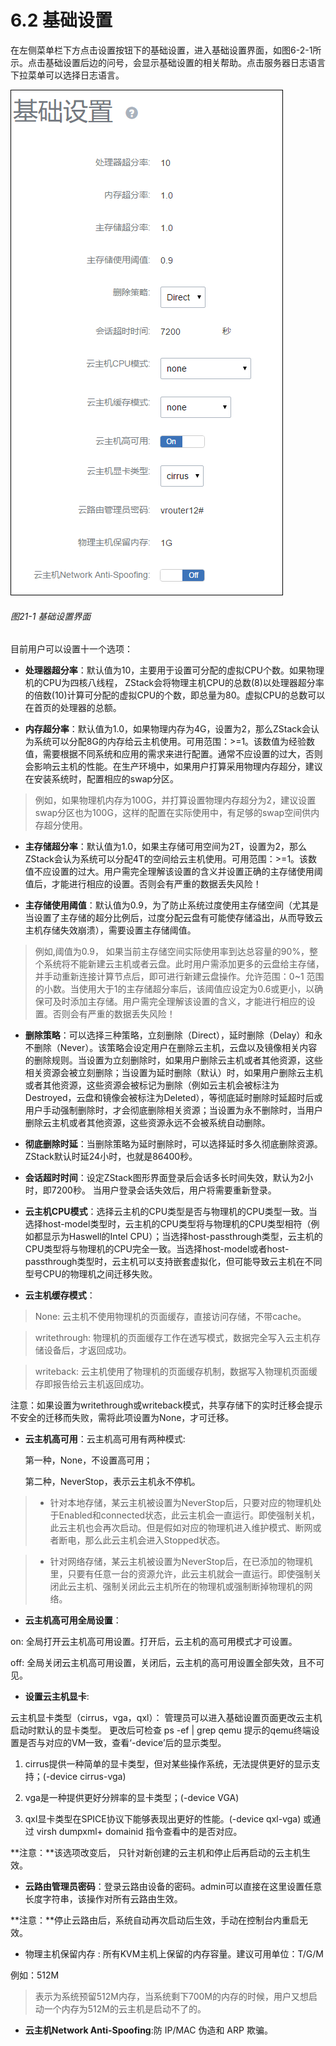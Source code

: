 # 6.2 基础设置

在左侧菜单栏下方点击设置按钮下的基础设置，进入基础设置界面，如图6-2-1所示。点击基础设置后边的问号，会显示基础设置的相关帮助。点击服务器日志语言下拉菜单可以选择日志语言。
 
![png](../images/21-1.png "图21-1 基础设置界面")
###### 图21-1 基础设置界面  

目前用户可以设置十一个选项：

- **处理器超分率**：默认值为10，主要用于设置可分配的虚拟CPU个数。如果物理机的CPU为四核八线程， ZStack会将物理主机CPU的总数(8)以处理器超分率的倍数(10)计算可分配的虚拟CPU的个数，即总量为80。虚拟CPU的总数可以在首页的处理器的总额。

- **内存超分率**：默认值为1.0，如果物理内存为4G，设置为2，那么ZStack会认为系统可以分配8G的内存给云主机使用。可用范围：>=1。该数值为经验数值，需要根据不同系统和应用的需求来进行配置。通常不应设置的过大，否则会影响云主机的性能。在生产环境中，如果用户打算采用物理内存超分，建议在安装系统时，配置相应的swap分区。

> 例如，如果物理机内存为100G，并打算设置物理内存超分为2，建议设置swap分区也为100G，这样的配置在实际使用中，有足够的swap空间供内存超分使用。

- **主存储超分率**：默认值为1.0，如果主存储可用空间为2T，设置为2，那么ZStack会认为系统可以分配4T的空间给云主机使用。可用范围：>=1。该数值不应设置的过大。用户需完全理解该设置的含义并设置正确的主存储使用阈值后，才能进行相应的设置。否则会有严重的数据丢失风险！

- **主存储使用阈值**：默认值为0.9，为了防止系统过度使用主存储空间（尤其是当设置了主存储的超分比例后，过度分配云盘有可能使存储溢出，从而导致云主机存储失效崩溃），需要设置主存储阈值。

> 例如,阈值为0.9， 如果当前主存储空间实际使用率到达总容量的90%，整个系统将不能新建云主机或者云盘。此时用户需添加更多的云盘给主存储，并手动重新连接计算节点后，即可进行新建云盘操作。允许范围：0~1 范围的小数。当使用大于1的主存储超分率后，该阈值应设定为0.6或更小，以确保可及时添加主存储。用户需完全理解该设置的含义，才能进行相应的设置。否则会有严重的数据丢失风险！

- **删除策略**：可以选择三种策略，立刻删除（Direct），延时删除（Delay）和永不删除（Never）。该策略会设定用户在删除云主机，云盘以及镜像相关内容的删除规则。当设置为立刻删除时，如果用户删除云主机或者其他资源，这些相关资源会被立刻删除；当设置为延时删除（默认）时，如果用户删除云主机或者其他资源，这些资源会被标记为删除（例如云主机会被标注为Destroyed，云盘和镜像会被标注为Deleted），等彻底延时删除时延超时后或用户手动强制删除时，才会彻底删除相关资源；当设置为永不删除时，当用户删除云主机或者其他资源，这些资源永远不会被系统自动删除。

- **彻底删除时延**：当删除策略为延时删除时，可以选择延时多久彻底删除资源。ZStack默认时延24小时，也就是86400秒。 

- **会话超时时间**：设定ZStack图形界面登录后会话多长时间失效，默认为2小时，即7200秒。 当用户登录会话失效后，用户将需要重新登录。

- **云主机CPU模式**：选择云主机的CPU类型是否与物理机的CPU类型一致。当选择host-model类型时，云主机的CPU类型将与物理机的CPU类型相符（例如都显示为Haswell的Intel CPU）；当选择host-passthrough类型，云主机的CPU类型将与物理机的CPU完全一致。当选择host-model或者host-passthrough类型时，云主机可以支持嵌套虚拟化，但可能导致云主机在不同型号CPU的物理机之间迁移失败。

- **云主机缓存模式**：

> None: 云主机不使用物理机的页面缓存，直接访问存储，不带cache。

> writethrough: 物理机的页面缓存工作在透写模式，数据完全写入云主机存储设备后，才返回成功。

> writeback: 云主机使用了物理机的页面缓存机制，数据写入物理机页面缓存即报告给云主机返回成功。

注意：如果设置为writethrough或writeback模式，共享存储下的实时迁移会提示不安全的迁移而失败，需将此项设置为None，才可迁移。

- **云主机高可用**：云主机高可用有两种模式: 

  第一种，None，不设置高可用；

  第二种，NeverStop，表示云主机永不停机。

> * 针对本地存储，某云主机被设置为NeverStop后，只要对应的物理机处于Enabled和connected状态，此云主机会一直运行。即使强制关机，此云主机也会再次启动。但是假如对应的物理机进入维护模式、断网或者断电，那么此云主机会进入Stopped状态。

> * 针对网络存储，某云主机被设置为NeverStop后，在已添加的物理机里，只要有任意一台的资源允许，此云主机就会一直运行。即使强制关闭此云主机、强制关闭此云主机所在的物理机或强制断掉物理机的网络。

- **云主机高可用全局设置**：

on: 全局打开云主机高可用设置。打开后，云主机的高可用模式才可设置。
 
off: 全局关闭云主机高可用设置，关闭后，云主机的高可用设置全部失效，且不可见。

* **设置云主机显卡**:

云主机显卡类型（cirrus，vga，qxl）：
管理员可以进入基础设置页面更改云主机启动时默认的显卡类型。
更改后可检查 ps -ef | grep qemu 提示的qemu终端设置是否与对应的VM一致，查看‘-device’后的显示类型。

1. cirrus提供一种简单的显卡类型，但对某些操作系统，无法提供更好的显示支持；(-device cirrus-vga)

2. vga是一种提供更好分辨率的显卡类型；(-device VGA)

3. qxl显卡类型在SPICE协议下能够表现出更好的性能。(-device qxl-vga)
或通过 virsh dumpxml+ domainid 指令查看中的是否对应。

**注意：**该选项改变后， 只针对新创建的云主机和停止后再启动的云主机生效。

* **云路由管理员密码**：登录云路由设备的密码。admin可以直接在这里设置任意长度字符串，该操作对所有云路由生效。

**注意：**停止云路由后，系统自动再次启动后生效，手动在控制台内重启无效。
 
* 物理主机保留内存
:
所有KVM主机上保留的内存容量。建议可用单位：T/G/M

例如：512M

> 表示为系统预留512M内存，当系统剩下700M的内存的时候，用户又想启动一个内存为512M的云主机是启动不了的。

* **云主机Network Anti-Spoofing**:防 IP/MAC 伪造和 ARP 欺骗。

